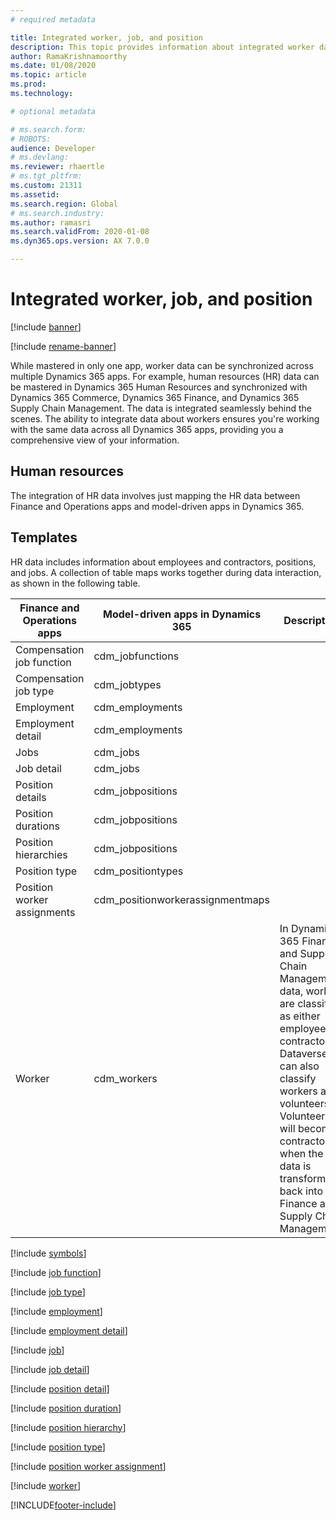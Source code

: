 ```yaml
---
# required metadata

title: Integrated worker, job, and position
description: This topic provides information about integrated worker data in Microsoft Dynamics 365 apps.
author: RamaKrishnamoorthy
ms.date: 01/08/2020
ms.topic: article
ms.prod: 
ms.technology: 

# optional metadata

# ms.search.form: 
# ROBOTS: 
audience: Developer
# ms.devlang: 
ms.reviewer: rhaertle
# ms.tgt_pltfrm: 
ms.custom: 21311
ms.assetid: 
ms.search.region: Global
# ms.search.industry: 
ms.author: ramasri
ms.search.validFrom: 2020-01-08
ms.dyn365.ops.version: AX 7.0.0

---
```


# Integrated worker, job, and position

[!include [banner](../../includes/banner.md)]

[!include [rename-banner](~/includes/cc-data-platform-banner.md)]



While mastered in only one app, worker data can be synchronized across multiple Dynamics 365 apps. For example, human resources (HR) data can be mastered in Dynamics 365 Human Resources and synchronized with Dynamics 365 Commerce, Dynamics 365 Finance, and Dynamics 365 Supply Chain Management. The data is integrated seamlessly behind the scenes. The ability to integrate data about workers ensures you're working with the same data across all Dynamics 365 apps, providing you a comprehensive view of your information.

## Human resources

The integration of HR data involves just mapping the HR data between Finance and Operations apps and model-driven apps in Dynamics 365.

## Templates

HR data includes information about employees and contractors, positions, and jobs. A collection of table maps works together during data interaction, as shown in the following table.

| Finance and Operations apps | Model-driven apps in Dynamics 365 | Description |
|-----------------------------|----------------------------------|-------------|
| Compensation job function | cdm\_jobfunctions | |
| Compensation job type | cdm\_jobtypes | |
| Employment | cdm\_employments | |
| Employment detail | cdm\_employments | |
| Jobs | cdm\_jobs | |
| Job detail | cdm\_jobs | |
| Position details | cdm\_jobpositions | |
| Position durations | cdm\_jobpositions | |
| Position hierarchies | cdm\_jobpositions | |
| Position type | cdm\_positiontypes | |
| Position worker assignments | cdm\_positionworkerassignmentmaps | |
| Worker | cdm\_workers | In Dynamics 365 Finance and Supply Chain Management data, workers are classified as either employees or contractors. Dataverse can also classify workers as volunteers. Volunteers will become contractors when the data is transformed back into Finance and Supply Chain Management. |

[!include [symbols](includes/dual-write-symbols.md)]

[!include [job function](includes/JobFunction-cdm-jobfunctions.md)]

[!include [job type](includes/JobType-cdm-jobtypes.md)]

[!include [employment](includes/Employment-cdm-employments.md)]

[!include [employment detail](includes/EmploymentDetail-cdm-employments.md)]

[!include [job](includes/Job-cdm-jobs.md)]

[!include [job detail](includes/JobDetail-cdm-jobs.md)]

[!include [position detail](includes/PositionDetail-cdm-jobpositions.md)]

[!include [position duration](includes/PositionDuration-cdm-jobpositions.md)]

[!include [position hierarchy](includes/PositionHierarchy-cdm-jobpositions.md)]

[!include [position type](includes/PositionType-cdm-positiontypes.md)]

[!include [position worker assignment](includes/PositionWorkerAssignment-cdm-positionworkerassignmentmaps.md)]

[!include [worker](includes/Worker-cdm-workers.md)]


[!INCLUDE[footer-include](../../../../includes/footer-banner.md)]
